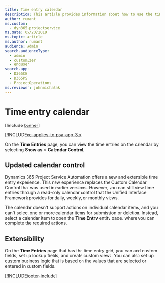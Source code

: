 ```yaml
---
title: Time entry calendar
description: This article provides information about how to use the time entry calendar.
author: rumant
ms.custom: 
  - dyn365-projectservice
ms.date: 05/20/2019
ms.topic: article
ms.author: rumant
audience: Admin
search.audienceType: 
  - admin
  - customizer
  - enduser
search.app: 
  - D365CE
  - D365PS
  - ProjectOperations
ms.reviewer: johnmichalak
---
```


# Time entry calendar

[!include [banner](../includes/psa-now-project-operations.md)]

[!INCLUDE[cc-applies-to-psa-app-3.x](../includes/cc-applies-to-psa-app-3x.md)]

On the **Time Entries** page, you can view the time entries on the calendar by selecting **Show as** \> **Calendar Control**.

## Updated calendar control

Dynamics 365 Project Service Automation offers a new and extensible time entry experience. This new experience replaces the Custom Calendar Control that was used in earlier versions. However, you can still view time entries through a read-only calendar control that the Unified Interface Framework provides for daily, weekly, or monthly views.

The calendar doesn't support actions on individual calendar items, and you can't select one or more calendar items for submission or deletion. Instead, select a calendar item to open the **Time Entry** entity page, where you can complete the required actions.

## Extensibility

On the **Time Entries** page that has the time entry grid, you can add custom fields, set up lookup fields, and create custom views. You can also set up custom business logic that is based on the values that are selected or entered in custom fields.


[!INCLUDE[footer-include](../includes/footer-banner.md)]
